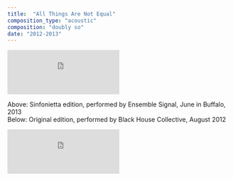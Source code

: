 ```yaml
---
title:  "All Things Are Not Equal"
composition_type: "acoustic"
composition: "doubly so"
date: "2012-2013"
---    
```

<iframe width="50%" height="100" scrolling="no" frameborder="no" src="https://w.soundcloud.com/player/?url=https%3A//api.soundcloud.com/tracks/96942343&amp;auto_play=false&amp;hide_related=false&amp;show_comments=true&amp;show_user=true&amp;show_reposts=false&amp;visual=true"></iframe>   

Above: Sinfonietta edition, performed by Ensemble Signal, June in Buffalo, 2013  
Below: Original edition, performed by Black House Collective, August 2012  

  
<iframe width="50%" height="100" scrolling="no" frameborder="no" src="https://w.soundcloud.com/player/?url=https%3A//api.soundcloud.com/tracks/54517294&amp;auto_play=false&amp;hide_related=false&amp;show_comments=true&amp;show_user=true&amp;show_reposts=false&amp;visual=true"></iframe>  